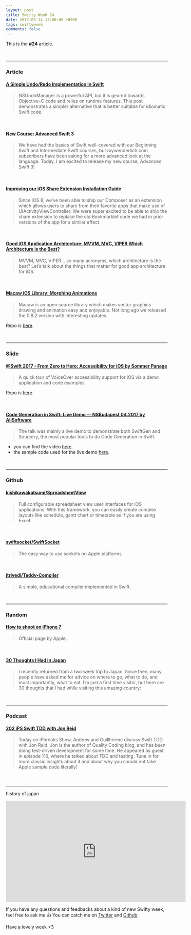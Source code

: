 ```yaml
---
layout: post
title: Swifty Week 24
date: 2017-05-14 13:00:00 +0900
tags: swiftyweek
comments: false
---
```


This is the **#24** article. 

<br>

---

### Article

#### [A Simple Undo/Redo Implementation in Swift](http://blog.benjamin-encz.de/post/simple-undo-redo-swift/)

> NSUndoManager is a powerful API, but it is geared towards Objective-C code and relies on runtime features. This post demonstrates a simpler alternative that is better suitable for idiomatic Swift code.

<br>

#### [New Course: Advanced Swift 3](https://www.raywenderlich.com/160730/new-course-advanced-swift-3)

> We have had the basics of Swift well-covered with our Beginning Swift and Intermediate Swift courses, but raywenderlich.com subscribers have been asking for a more advanced look at the language. Today, I am excited to release my new course, Advanced Swift 3!

<br>

#### [Improving our iOS Share Extension Installation Guide](https://overflow.buffer.com/2017/05/10/improving-our-ios-share-extension-installation-guide/)

> Since iOS 8, we’ve been able to ship our Composer as an extension which allows users to share from their favorite apps that make use of UIActivityViewController. We were super excited to be able to ship the share extension to replace the old Bookmarklet code we had in prior versions of the app for a similar effect.

<br>

#### [Good iOS Application Architecture: MVVM, MVC, VIPER Which Architecture is the Best?](http://news.realm.io/news/krzysztof-zablocki-mDevCamp-ios-architecture-mvvm-mvc-viper)

> MVVM, MVC, VIPER… so many acronyms, which architecture is the best? Let’s talk about the things that matter for good app architecture for iOS.

<br>

#### [Macaw iOS Library: Morphing Animations](https://medium.com/exyte/macaw-ios-library-morphing-animations-and-touch-events-a4cb1c0be97f)

> Macaw is an open source library which makes vector graphics drawing and animation easy and enjoyable. Not long ago we released the 0.8.2 version with interesting updates.

Repo is [here](https://github.com/exyte/macaw).

<br>

---

### Slide

#### [@Swift 2017 - From Zero to Hero: Accessibility for iOS by Sommer Panage](https://speakerdeck.com/spanage/at-swift-2017-from-zero-to-hero-accessibility-for-ios)

> A quick tour of VoiceOver accessibility support for iOS via a demo application and code examples

Repo is [here](https://github.com/spanage/HelloA11y-Swift).

<br>

#### [Code Generation in Swift: Live Demo — NSBudapest 04.2017 by AliSoftware](https://speakerdeck.com/alisoftware/code-generation-in-swift-live-demo-nsbudapest-04-dot-2017)

> The talk was mainly a live demo to demonstrate both SwiftGen and Sourcery, the most popular tools to do Code Generation in Swift.

- you can find the video [here](http://www.ustream.tv/recorded/103135632). 
- the sample code used for the live demo [here](https://github.com/AliSoftware/CodeGenDemo).

<br>

---

### Github

#### [kishikawakatsumi/SpreadsheetView](https://github.com/kishikawakatsumi/SpreadsheetView)

> Full configurable spreadsheet view user interfaces for iOS applications. With this framework, you can easily create complex layouts like schedule, gantt chart or timetable as if you are using Excel.

<br>

#### [swiftsocket/SwiftSocket](https://github.com/swiftsocket/SwiftSocket)

> The easy way to use sockets on Apple platforms

<br>

#### [jtrivedi/Teddy-Compiler](https://github.com/jtrivedi/Teddy-Compiler)

> A simple, educational compiler implemented in Swift.

<br>

---

### Random

#### [How to shoot on iPhone 7](https://www.apple.com/iphone/photography-how-to/)

> Official page by Apple.

<br>

#### [30 Thoughts I Had in Japan](https://medium.com/@peteryang/30-thoughts-i-had-in-japan-with-pictures-de5e6a2a1a4b)

> I recently returned from a two week trip to Japan. Since then, many people have asked me for advice on where to go, what to do, and most importantly, what to eat. I’m just a first time visitor, but here are 30 thoughts that I had while visiting this amazing country:

<br>

---

### Podcast

#### [202 iPS Swift TDD with Jon Reid](https://devchat.tv/iphreaks/swift-tdd-jon-reid)

> Today on iPhreaks Show, Andrew and Guillherme discuss Swift TDD with Jon Reid. Jon is the author of Quality Coding blog, and has been doing test-driven development for some time. He appeared as guest in episode 116, where he talked about TDD and testing. Tune in for more classic insights about it and about why you should not take Apple sample code literally!

<br>

#### []()

---

history of japan

<iframe width="560" height="315" src="https://www.youtube.com/embed/Mh5LY4Mz15o" frameborder="0" allowfullscreen></iframe>

If you have any questions and feedbacks about a kind of new Swifty week, feel free to ask me :+1:
You can catch me on [Twitter](https://twitter.com/pixyzehn) and [Github](https://github.com/pixyzehn).

Have a lovely week <3


